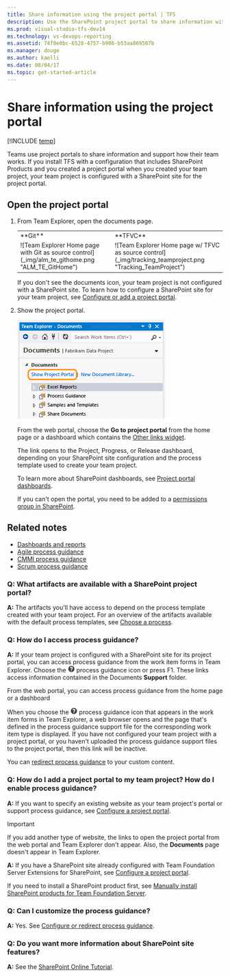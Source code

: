 ```yaml
---
title: Share information using the project portal | TFS
description: Use the SharePoint project portal to share information with your team 
ms.prod: visual-studio-tfs-dev14
ms.technology: vs-devops-reporting
ms.assetid: 74f0e0bc-6528-4757-b906-b53aa869507b
ms.manager: douge
ms.author: kaelli
ms.date: 08/04/17
ms.topic: get-started-article
---
```


# Share information using the project portal

[!INCLUDE [temp](../_shared/tfs-header-17-15.md)]

Teams use project portals to share information and support how their team works. If you install TFS with a configuration that includes SharePoint Products and you created a project portal when you created your team project, your team project is configured with a SharePoint site for the project portal.  
  
## Open the project portal  
  
1.  From Team Explorer, open the documents page.  
  
    <table>
	<tbody valign="top">
	<tr>
	<td>**Git**</td>
	<td>**TFVC**</td>
	</tr>
	<tr>
	<td>![Team Explorer Home page with Git as source control](_img/alm_te_githome.png "ALM_TE_GitHome")</td>
	<td>![Team Explorer Home page w&#47; TFVC as source control](_img/tracking_teamproject.png "Tracking_TeamProject")</td>
	</tr>
	</tbody>
	</table> 
    
     If you don't see the documents icon, your team project is not configured with a SharePoint site. To learn how to configure a SharePoint site for your team project, see [Configure or add a project portal](configure-or-add-a-project-portal.md).  
  
2.  Show the project portal.  
  
     ![Show Project Portal link on Documents page](_img/alm_pg_showprojectportal.png "ALM_PG_ShowProjectPortal")  
  
     From the web portal, choose the **Go to project portal** from the home page or a dashboard which contains the [Other links widget](../widget-catalog.md). 
  
     The link opens to the Project, Progress, or Release dashboard, depending on your SharePoint site configuration and the process template used to create your team project.  
  
     To learn more about SharePoint dashboards, see [Project portal dashboards](project-portal-dashboards.md).  
  
     If you can't open the portal, you need to be added to a [permissions group in SharePoint](../../accounts/add-users.md).  
  
  
## Related notes

- [Dashboards and reports](../overview.md)   
- [Agile process guidance](../../work/guidance/agile-process.md)
- [CMMI process guidance](../../work/guidance/cmmi-process.md) 
- [Scrum process guidance](../../work/guidance/scrum-process.md)
  
### Q: What artifacts are available with a SharePoint project portal?  
 **A:** The artifacts you'll have access to depend on the process template created with your team project. For an overview of the artifacts available with the default process templates, see [Choose a process](../../work/guidance/choose-process.md).  
  
### Q: How do I access process guidance?  
 **A:** If your team project is configured with a SharePoint site for its project portal, you can access process guidance from the work item forms in Team Explorer.  Choose the ![Open process guidance for work item](_img/processguidance_wi_icon.png "ProcessGuidance_WI_Icon") process guidance icon or press F1.  These links access information contained in the Documents **Support** folder.  
  
 From the web portal, you can access process guidance from the home page or a dashboard  
  
 When you choose the ![Open process guidance for work item](_img/processguidance_wi_icon.png "ProcessGuidance_WI_Icon") process guidance icon that appears in the work item forms in Team Explorer, a web browser opens and the page that's defined in the process guidance support file for the corresponding work item type is displayed.  If you have not configured your team project with a project portal, or you haven't uploaded the process guidance support files to the project portal, then this link will be inactive.  
  
 You can [redirect process guidance](configure-or-redirect-process-guidance.md) to your custom content.  
  
###  <a name="addportal"></a> Q: How do I add a project portal to my team project? How do I enable process guidance?  
 **A:** If you want to specify an existing website as your team project's portal or support process guidance, see [Configure a project portal](configure-or-add-a-project-portal.md).  
  
> [!IMPORTANT]  
>  If you add another type of website, the links to open the project portal from the web portal and Team Explorer don't appear. Also, the **Documents** page doesn't appear in Team Explorer.  
  
 **A:** If you have a SharePoint site already configured with Team Foundation Server Extensions for SharePoint, see [Configure a project portal](configure-or-add-a-project-portal.md).  
  
 If you need to install a SharePoint product first, see [Manually install SharePoint products for Team Foundation Server](../../tfs-server/install/sharepoint/install-sharepoint.md).  
  
### Q: Can I customize the process guidance?  
 **A:** Yes. See [Configure or redirect process guidance](configure-or-redirect-process-guidance.md).  
  
### Q: Do you want more information about SharePoint site features?  
 **A:** See the [SharePoint Online Tutorial](http://office.microsoft.com/sharepoint-server-help/sharepoint-pages-i-an-introduction-RZ101837217.aspx?CTT=1).